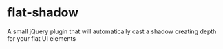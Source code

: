 flat-shadow
===========

A small jQuery plugin that will automatically cast a shadow creating depth for your flat UI elements 
